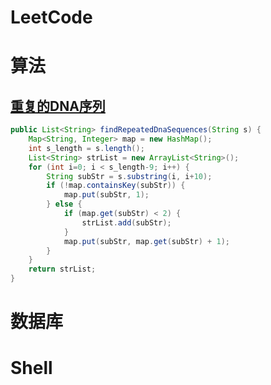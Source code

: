 # LeetCode

# 算法

## [重复的DNA序列](https://leetcode-cn.com/problems/repeated-dna-sequences/description/)

```java
public List<String> findRepeatedDnaSequences(String s) {
    Map<String, Integer> map = new HashMap();
    int s_length = s.length();
    List<String> strList = new ArrayList<String>();
    for (int i=0; i < s_length-9; i++) {
        String subStr = s.substring(i, i+10);
        if (!map.containsKey(subStr)) {
            map.put(subStr, 1);
        } else {
            if (map.get(subStr) < 2) {
                strList.add(subStr);
            }
            map.put(subStr, map.get(subStr) + 1);
        }
    }
    return strList;
}
```


# 数据库


# Shell
